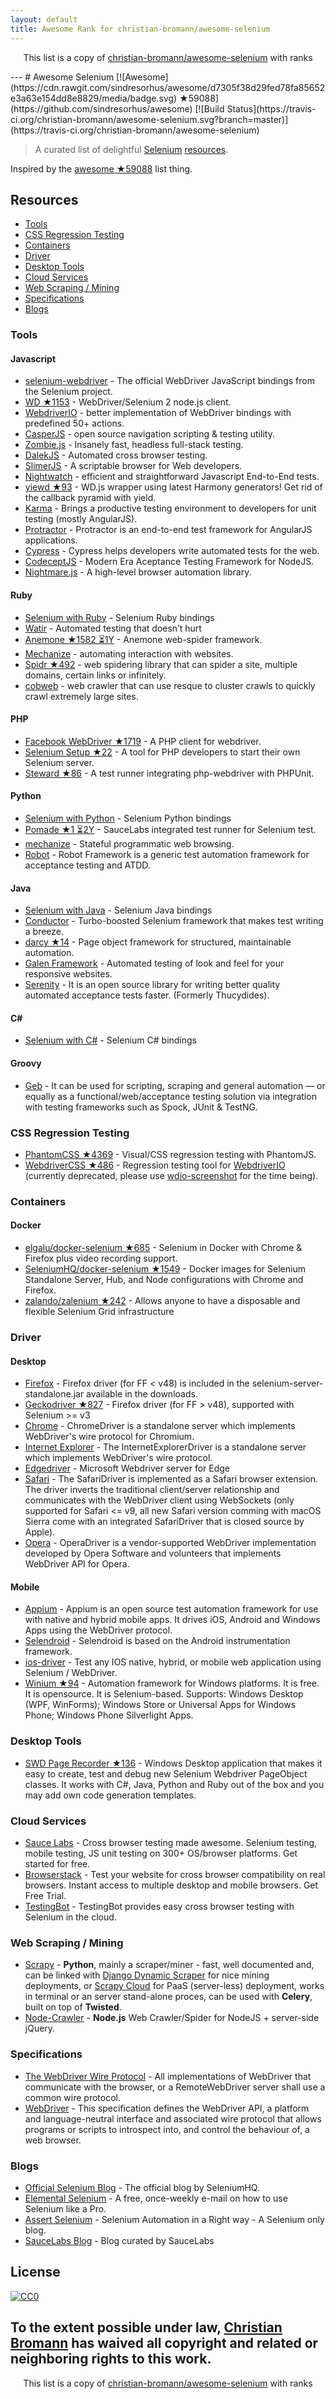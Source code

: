 ```yaml
---
layout: default
title: Awesome Rank for christian-bromann/awesome-selenium
---
```


<p align="center">
	This list is a copy of <a href="https://github.com/christian-bromann/awesome-selenium">christian-bromann/awesome-selenium</a> with ranks
</p>
---
# Awesome Selenium [![Awesome](https://cdn.rawgit.com/sindresorhus/awesome/d7305f38d29fed78fa85652e3a63e154dd8e8829/media/badge.svg) ★59088](https://github.com/sindresorhus/awesome) [![Build Status](https://travis-ci.org/christian-bromann/awesome-selenium.svg?branch=master)](https://travis-ci.org/christian-bromann/awesome-selenium)

> A curated list of delightful [Selenium](http://www.seleniumhq.org/) [resources](#resources).

Inspired by the [awesome ★59088](https://github.com/sindresorhus/awesome) list thing.

## Resources

- [Tools](#tools)
- [CSS Regression Testing](#css-regression-testing)
- [Containers](#containers)
- [Driver](#driver)
- [Desktop Tools](#desktop-tools)
- [Cloud Services](#cloud-services)
- [Web Scraping / Mining](#web-scraping--mining)
- [Specifications](#specifications)
- [Blogs](#blogs)

### Tools

#### Javascript

- [selenium-webdriver](https://github.com/SeleniumHQ/selenium/wiki/WebDriverJs) - The official WebDriver JavaScript bindings from the Selenium project.
- [WD ★1153](https://github.com/admc/wd) - WebDriver/Selenium 2 node.js client.
- [WebdriverIO](http://webdriver.io) - better implementation of WebDriver bindings with predefined 50+ actions.
- [CasperJS](http://casperjs.org/) - open source navigation scripting & testing utility.
- [Zombie.js](http://zombie.js.org/) - Insanely fast, headless full-stack testing.
- [DalekJS](http://dalekjs.com/) - Automated cross browser testing.
- [SlimerJS](http://slimerjs.org/) - A scriptable browser for Web developers.
- [Nightwatch](http://nightwatchjs.org/) - efficient and straightforward Javascript End-to-End tests.
- [yiewd ★93](https://github.com/jlipps/yiewd) - WD.js wrapper using latest Harmony generators! Get rid of the callback pyramid with yield.
- [Karma](http://karma-runner.github.io/0.12/index.html) - Brings a productive testing environment to developers for unit testing (mostly AngularJS).
- [Protractor](https://angular.github.io/protractor/) - Protractor is an end-to-end test framework for AngularJS applications.
- [Cypress](https://www.cypress.io/) - Cypress helps developers write automated tests for the web.
- [CodeceptJS](http://codecept.io/) - Modern Era Aceptance Testing Framework for NodeJS.
- [Nightmare.js](http://www.nightmarejs.org/) - A high-level browser automation library.

#### Ruby

- [Selenium with Ruby](http://seleniumhq.github.io/selenium/docs/api/rb/index.html) - Selenium Ruby bindings
- [Watir](https://watir.com/) - Automated testing that doesn’t hurt
- [Anemone ★1582 ⏳1Y](https://github.com/chriskite/anemone) - Anemone web-spider framework.
- [Mechanize](http://docs.seattlerb.org/mechanize/) - automating interaction with websites.
- [Spidr ★492](https://github.com/postmodern/spidr) - web spidering library that can spider a site, multiple domains, certain links or infinitely.
- [cobweb](https://rubygems.org/gems/cobweb) - web crawler that can use resque to cluster crawls to quickly crawl extremely large sites.

#### PHP
- [Facebook WebDriver ★1719](https://github.com/facebook/php-webdriver) - A PHP client for webdriver.
- [Selenium Setup ★22](https://github.com/bogdananton/Selenium-Setup) - A tool for PHP developers to start their own Selenium server.
- [Steward ★86](https://github.com/lmc-eu/steward) - A test runner integrating php-webdriver with PHPUnit.

#### Python

- [Selenium with Python](http://selenium-python.readthedocs.io/) - Selenium Python bindings
- [Pomade ★1 ⏳2Y](https://github.com/saucelabs/pomade) - SauceLabs integrated test runner for Selenium test.
- [mechanize](http://wwwsearch.sourceforge.net/mechanize/) - Stateful programmatic web browsing.
- [Robot](http://robotframework.org/) - Robot Framework is a generic test automation framework for acceptance testing and ATDD.

#### Java

- [Selenium with Java](http://seleniumhq.github.io/selenium/docs/api/java/index.html) - Selenium Java bindings
- [Conductor](http://conductor.ddavison.io) - Turbo-boosted Selenium framework that makes test writing a breeze.
- [darcy ★14](https://github.com/darcy-framework/darcy-webdriver) - Page object framework for structured, maintainable automation.
- [Galen Framework](http://galenframework.com/) - Automated testing of look and feel for your responsive websites.
- [Serenity](http://www.thucydides.info/) - It is an open source library for writing better quality automated acceptance tests faster. (Formerly Thucydides).

#### C#

- [Selenium with C#](http://seleniumhq.github.io/selenium/docs/api/dotnet/index.html) - Selenium C# bindings

#### Groovy

- [Geb](http://www.gebish.org/) - It can be used for scripting, scraping and general automation — or equally as a functional/web/acceptance testing solution via integration with testing frameworks such as Spock, JUnit & TestNG.

### CSS Regression Testing

- [PhantomCSS ★4369](https://github.com/Huddle/PhantomCSS) - Visual/CSS regression testing with PhantomJS.
- [WebdriverCSS ★486](https://github.com/webdriverio/webdrivercss) - Regression testing tool for [WebdriverIO](http://webdriver.io) (currently deprecated, please use [wdio-screenshot](https://www.npmjs.com/package/wdio-screenshot) for the time being).

### Containers

#### Docker

- [elgalu/docker-selenium ★685](https://github.com/elgalu/docker-selenium) - Selenium in Docker with Chrome & Firefox plus video recording support.
- [SeleniumHQ/docker-selenium ★1549](https://github.com/SeleniumHQ/docker-selenium) - Docker images for Selenium Standalone Server, Hub, and Node configurations with Chrome and Firefox.
- [zalando/zalenium ★242](https://github.com/zalando/zalenium) - Allows anyone to have a disposable and flexible Selenium Grid infrastructure

### Driver

#### Desktop

- [Firefox](https://github.com/SeleniumHQ/selenium/wiki/FirefoxDriver) - Firefox driver (for FF < v48) is included in the selenium-server-standalone.jar available in the downloads.
- [Geckodriver ★827](https://github.com/mozilla/geckodriver) - Firefox driver (for FF > v48), supported with Selenium >= v3
- [Chrome](https://sites.google.com/a/chromium.org/chromedriver/home) - ChromeDriver is a standalone server which implements WebDriver's wire protocol for Chromium.
- [Internet Explorer](https://github.com/SeleniumHQ/selenium/wiki/InternetExplorerDriver) - The InternetExplorerDriver is a standalone server which implements WebDriver's wire protocol.
- [Edgedriver](https://developer.microsoft.com/en-us/microsoft-edge/tools/webdriver/) - Microsoft Webdriver server for Edge
- [Safari](https://github.com/SeleniumHQ/selenium/wiki/SafariDriver) - The SafariDriver is implemented as a Safari browser extension. The driver inverts the traditional client/server relationship and communicates with the WebDriver client using WebSockets (only supported for Safari <= v9, all new Safari version comming with macOS Sierra come with an integrated SafariDriver that is closed source by Apple).
- [Opera](https://github.com/operasoftware/operachromiumdriver/blob/master/README.md) - OperaDriver is a vendor-supported WebDriver implementation developed by Opera Software and volunteers that implements WebDriver API for Opera.

#### Mobile

- [Appium](http://appium.io/) - Appium is an open source test automation framework for use with native and hybrid mobile apps. It drives iOS, Android and Windows Apps using the WebDriver protocol.
- [Selendroid](http://selendroid.io/mobileWeb.html) - Selendroid is based on the Android instrumentation framework.
- [ios-driver](http://ios-driver.github.io/ios-driver/) - Test any IOS native, hybrid, or mobile web application using Selenium / WebDriver.  
- [Winium ★94](https://github.com/2gis/Winium) - Automation framework for Windows platforms. It is free. It is opensource. It is Selenium-based. Supports: Windows Desktop (WPF, WinForms); Windows Store or Universal Apps for Windows Phone; Windows Phone Silverlight Apps.

### Desktop Tools

- [SWD Page Recorder ★136](https://github.com/dzharii/swd-recorder) - Windows Desktop application that makes it easy to create, test and debug new Selenium Webdriver PageObject classes. It works with C#, Java, Python and Ruby out of the box and you may add own code generation templates.

### Cloud Services

- [Sauce Labs](https://saucelabs.com) - Cross browser testing made awesome. Selenium testing, mobile testing, JS unit testing on 300+ OS/browser platforms. Get started for free.
- [Browserstack](https://www.browserstack.com/) - Test your website for cross browser compatibility on real browsers. Instant access to multiple desktop and mobile browsers. Get Free Trial.
- [TestingBot](https://testingbot.com) - TestingBot provides easy cross browser testing with Selenium in the cloud.

### Web Scraping / Mining

- [Scrapy](http://scrapy.org) - **Python**, mainly a scraper/miner - fast, well documented and, can be linked with [Django Dynamic Scraper](http://django-dynamic-scraper.readthedocs.org/en/latest/) for nice mining deployments, or [Scrapy Cloud](http://scrapinghub.com/scrapy-cloud.html) for PaaS (server-less) deployment, works in terminal or an server stand-alone proces, can be used with **Celery**, built on top of **Twisted**.
- [Node-Crawler](https://github.com/sylvinus/node-crawler) - **Node.js** Web Crawler/Spider for NodeJS + server-side jQuery.

### Specifications

- [The WebDriver Wire Protocol](https://github.com/SeleniumHQ/selenium/wiki/JsonWireProtocol) - All implementations of WebDriver that communicate with the browser, or a RemoteWebDriver server shall use a common wire protocol.
- [WebDriver](http://www.w3.org/TR/webdriver/) - This specification defines the WebDriver API, a platform and language-neutral interface and associated wire protocol that allows programs or scripts to introspect into, and control the behaviour of, a web browser.

### Blogs

- [Official Selenium Blog](https://seleniumhq.wordpress.com/) - The official blog by SeleniumHQ.
- [Elemental Selenium](http://elementalselenium.com/) - A free, once-weekly e-mail on how to use Selenium like a Pro.
- [Assert Selenium](http://www.assertselenium.com/) - Selenium Automation in a Right way - A Selenium only blog.
- [SauceLabs Blog](https://saucelabs.com/blog) - Blog curated by SauceLabs

## License

[![CC0](https://licensebuttons.net/p/zero/1.0/88x31.png)](http://creativecommons.org/publicdomain/zero/1.0/)

To the extent possible under law, [Christian Bromann](http://www.christian-bromann.com/) has waived all copyright and related or neighboring rights to this work.
---
<p align="center">
	This list is a copy of <a href="https://github.com/christian-bromann/awesome-selenium">christian-bromann/awesome-selenium</a> with ranks
</p>
